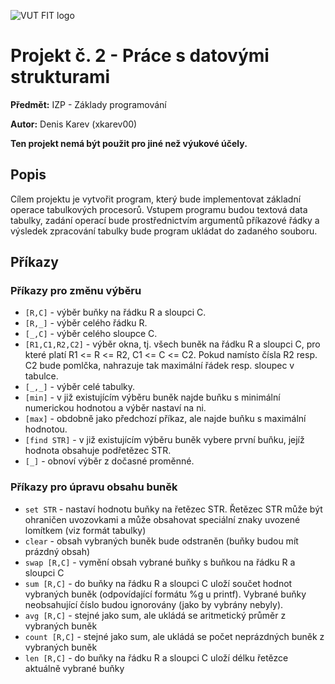![VUT FIT logo](https://wis.fit.vutbr.cz/images/fitnewb.png)

# Projekt č. 2 - Práce s datovými strukturami
**Předmět:** IZP - Základy programování

**Autor:** Denis Karev (xkarev00)

**Ten projekt nemá být použit pro jiné než výukové účely.**

## Popis 
Cílem projektu je vytvořit program, který bude implementovat základní operace tabulkových procesorů. 
Vstupem programu budou textová data tabulky, zadání operací bude prostřednictvím argumentů příkazové řádky a výsledek zpracování tabulky bude program ukládat do zadaného souboru.

## Příkazy ##

### Příkazy pro změnu výběru ###

* `[R,C]` - výběr buňky na řádku R a sloupci C.
* `[R,_]` - výběr celého řádku R.
* `[_,C]` - výběr celého sloupce C.
* `[R1,C1,R2,C2]` - výběr okna, tj. všech buněk na řádku R a sloupci C, pro které platí R1 <= R <= R2, C1 <= C <= C2. Pokud namísto čísla R2 resp. C2 bude pomlčka, nahrazuje tak maximální řádek resp. sloupec v tabulce.
* `[_,_]` - výběr celé tabulky.
* `[min]` - v již existujícím výběru buněk najde buňku s minimální numerickou hodnotou a výběr nastaví na ni.
* `[max]` - obdobně jako předchozí příkaz, ale najde buňku s maximální hodnotou.
* `[find STR]` - v již existujícím výběru buněk vybere první buňku, jejíž hodnota obsahuje podřetězec STR.
* `[_]` - obnoví výběr z dočasné proměnné.

### Příkazy pro úpravu obsahu buněk ###
* `set STR` - nastaví hodnotu buňky na řetězec STR. Řetězec STR může být ohraničen uvozovkami a může obsahovat speciální znaky uvozené lomítkem (viz formát tabulky)
* `clear` - obsah vybraných buněk bude odstraněn (buňky budou mít prázdný obsah)
* `swap [R,C]` - vymění obsah vybrané buňky s buňkou na řádku R a sloupci C
* `sum [R,C]` - do buňky na řádku R a sloupci C uloží součet hodnot vybraných buněk (odpovídající formátu %g u printf). Vybrané buňky neobsahující číslo budou ignorovány (jako by vybrány nebyly).
* `avg [R,C]` - stejné jako sum, ale ukládá se aritmetický průměr z vybraných buněk
* `count [R,C]` - stejné jako sum, ale ukládá se počet neprázdných buněk z vybraných buněk
* `len [R,C]` - do buňky na řádku R a sloupci C uloží délku řetězce aktuálně vybrané buňky
